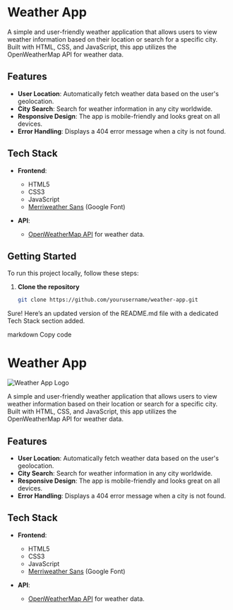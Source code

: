 # Weather App

A simple and user-friendly weather application that allows users to view weather information based on their location or search for a specific city. Built with HTML, CSS, and JavaScript, this app utilizes the OpenWeatherMap API for weather data.

## Features

- **User Location**: Automatically fetch weather data based on the user's geolocation.
- **City Search**: Search for weather information in any city worldwide.
- **Responsive Design**: The app is mobile-friendly and looks great on all devices.
- **Error Handling**: Displays a 404 error message when a city is not found.

## Tech Stack

- **Frontend**:
  - HTML5
  - CSS3
  - JavaScript
  - [Merriweather Sans](https://fonts.google.com/specimen/Merriweather+Sans) (Google Font)
  
- **API**:
  - [OpenWeatherMap API](https://openweathermap.org/api) for weather data.

## Getting Started

To run this project locally, follow these steps:

1. **Clone the repository**
   ```bash
   git clone https://github.com/yourusername/weather-app.git

   
Sure! Here’s an updated version of the README.md file with a dedicated Tech Stack section added.

markdown
Copy code
# Weather App

![Weather App Logo](https://your-logo-url.com/logo.png)

A simple and user-friendly weather application that allows users to view weather information based on their location or search for a specific city. Built with HTML, CSS, and JavaScript, this app utilizes the OpenWeatherMap API for weather data.

## Features

- **User Location**: Automatically fetch weather data based on the user's geolocation.
- **City Search**: Search for weather information in any city worldwide.
- **Responsive Design**: The app is mobile-friendly and looks great on all devices.
- **Error Handling**: Displays a 404 error message when a city is not found.

## Tech Stack

- **Frontend**:
  - HTML5
  - CSS3
  - JavaScript
  - [Merriweather Sans](https://fonts.google.com/specimen/Merriweather+Sans) (Google Font)
  
- **API**:
  - [OpenWeatherMap API](https://openweathermap.org/api) for weather data.




